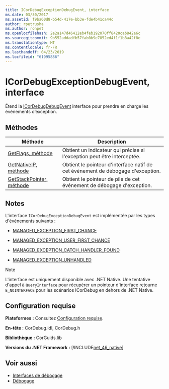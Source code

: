 ```yaml
---
title: ICorDebugExceptionDebugEvent, interface
ms.date: 03/30/2017
ms.assetid: f9ba60d8-b54d-417e-bb3e-fde4b41ca44c
author: rpetrusha
ms.author: ronpet
ms.openlocfilehash: 2e2a147d46412eb4feb192070ff8420cab842a6c
ms.sourcegitcommit: 9b552addadfb57fab0b9e7852ed4f1f1b8a42f8e
ms.translationtype: HT
ms.contentlocale: fr-FR
ms.lasthandoff: 04/23/2019
ms.locfileid: "61995886"
---
```

# <a name="icordebugexceptiondebugevent-interface"></a>ICorDebugExceptionDebugEvent, interface
Étend la [ICorDebugDebugEvent](../../../../docs/framework/unmanaged-api/debugging/icordebugdebugevent-interface.md) interface pour prendre en charge les événements d’exception.  
  
## <a name="methods"></a>Méthodes  
  
|Méthode|Description|  
|------------|-----------------|  
|[GetFlags, méthode](../../../../docs/framework/unmanaged-api/debugging/icordebugexceptiondebugevent-getflags-method.md)|Obtient un indicateur qui précise si l'exception peut être interceptée.|  
|[GetNativeIP, méthode](../../../../docs/framework/unmanaged-api/debugging/icordebugexceptiondebugevent-getnativeip-method.md)|Obtient le pointeur d'interface natif de cet événement de débogage d'exception.|  
|[GetStackPointer, méthode](../../../../docs/framework/unmanaged-api/debugging/icordebugexceptiondebugevent-getstackpointer-method.md)|Obtient le pointeur de pile de cet événement de débogage d'exception.|  
  
## <a name="remarks"></a>Notes  
 L'interface `ICorDebugExceptionDebugEvent` est implémentée par les types d'événements suivants :  
  
- [MANAGED_EXCEPTION_FIRST_CHANCE](../../../../docs/framework/unmanaged-api/debugging/cordebugrecordformat-enumeration.md)  
  
- [MANAGED_EXCEPTION_USER_FIRST_CHANCE](../../../../docs/framework/unmanaged-api/debugging/cordebugrecordformat-enumeration.md)  
  
- [MANAGED_EXCEPTION_CATCH_HANDLER_FOUND](../../../../docs/framework/unmanaged-api/debugging/cordebugrecordformat-enumeration.md)  
  
- [MANAGED_EXCEPTION_UNHANDLED](../../../../docs/framework/unmanaged-api/debugging/cordebugrecordformat-enumeration.md)  
  
> [!NOTE]
>  L'interface est uniquement disponible avec .NET Native. Une tentative d'appel à `QueryInterface` pour récupérer un pointeur d'interface retourne `E_NOINTERFACE` pour les scénarios ICorDebug en dehors de .NET Native.  
  
## <a name="requirements"></a>Configuration requise  
 **Plateformes :** Consultez [Configuration requise](../../../../docs/framework/get-started/system-requirements.md).  
  
 **En-tête :** CorDebug.idl, CorDebug.h  
  
 **Bibliothèque :** CorGuids.lib  
  
 **Versions du .NET Framework :** [!INCLUDE[net_46_native](../../../../includes/net-46-native-md.md)]  
  
## <a name="see-also"></a>Voir aussi

- [Interfaces de débogage](../../../../docs/framework/unmanaged-api/debugging/debugging-interfaces.md)
- [Débogage](../../../../docs/framework/unmanaged-api/debugging/index.md)
